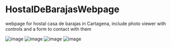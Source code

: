 # HostalDeBarajasWebpage

webpage for hostal casa de barajas in Cartagena, include photo viewer with controls and a form to contact with them

![image](https://user-images.githubusercontent.com/60365530/220479021-864503c5-2371-4305-9e9f-2afc5f2b0cd8.png)
![image](https://user-images.githubusercontent.com/60365530/220479078-23139696-2665-4a23-8a93-89b9faa011a9.png)
![image](https://user-images.githubusercontent.com/60365530/220479255-ae330514-db41-4926-b3ac-a5b3732d9f1c.png)
![image](https://user-images.githubusercontent.com/60365530/220479313-f0135fee-4f8e-496f-94ef-0fca413867ad.png)
